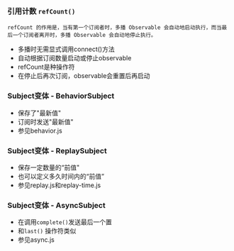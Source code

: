 ### 引用计数 `refCount()`
`refCount 的作用是，当有第一个订阅者时，多播 Observable 会自动地启动执行，而当最后一个订阅者离开时，多播 Observable 会自动地停止执行。`
- 多播时无需显式调用connect()方法
- 自动根据订阅数量启动或停止observable
- refCount是种操作符
- 在停止后再次订阅，observable会重置后再启动

### Subject变体 - BehaviorSubject
- 保存了"最新值"
- 订阅时发送"最新值"
- 参见behavior.js

### Subject变体 - ReplaySubject
- 保存一定数量的“前值"
- 也可以定义多久时间内的“前值”
- 参见replay.js和replay-time.js

### Subject变体 - AsyncSubject
- 在调用`complete()`发送最后一个置
- 和`last()` 操作符类似
- 参见async.js
